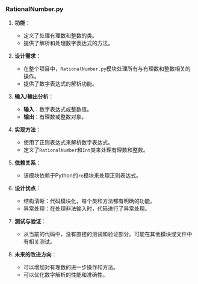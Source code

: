 ### RationalNumber.py

1. **功能**：
   - 定义了处理有理数和整数的类。
   - 提供了解析和处理数字表达式的方法。

2. **设计需求**：
   - 在整个项目中，`RationalNumber.py`模块处理所有与有理数和整数相关的操作。
   - 提供了数字表达式的解析功能。

3. **输入/输出分析**：
   - **输入**：数字表达式或整数值。
   - **输出**：有理数或整数对象。

4. **实现方法**：
   - 使用了正则表达式来解析数字表达式。
   - 定义了`RationalNumber`和`Int`类来处理有理数和整数。

5. **依赖关系**：
   - 该模块依赖于Python的`re`模块来处理正则表达式。

6. **设计优点**：
   - 结构清晰：代码模块化，每个类和方法都有明确的功能。
   - 异常处理：在处理非法输入时，代码进行了异常处理。

7. **测试与验证**：
   - 从当前的代码中，没有直接的测试和验证部分。可能在其他模块或文件中有相关测试。

8. **未来的改进方向**：
   - 可以增加对有理数的进一步操作和方法。
   - 可以优化数字解析的性能和准确性。